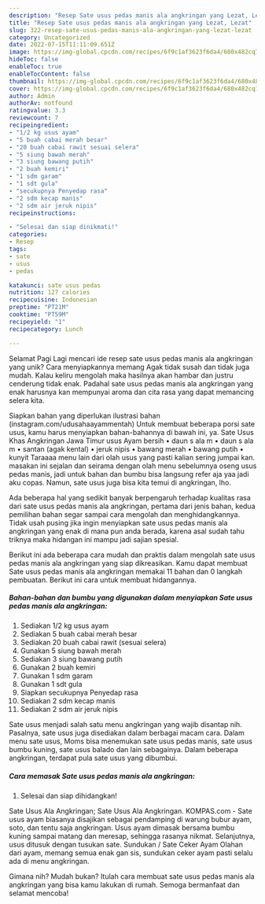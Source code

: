 ```yaml
---
description: "Resep Sate usus pedas manis ala angkringan yang Lezat, Lezat"
title: "Resep Sate usus pedas manis ala angkringan yang Lezat, Lezat"
slug: 322-resep-sate-usus-pedas-manis-ala-angkringan-yang-lezat-lezat
category: Uncategorized
date: 2022-07-15T11:11:09.651Z
image: https://img-global.cpcdn.com/recipes/6f9c1af3623f6da4/680x482cq70/sate-usus-pedas-manis-ala-angkringan-foto-resep-utama.jpg
hideToc: false
enableToc: true
enableTocContent: false
thumbnail: https://img-global.cpcdn.com/recipes/6f9c1af3623f6da4/680x482cq70/sate-usus-pedas-manis-ala-angkringan-foto-resep-utama.jpg
cover: https://img-global.cpcdn.com/recipes/6f9c1af3623f6da4/680x482cq70/sate-usus-pedas-manis-ala-angkringan-foto-resep-utama.jpg
author: Admin
authorAv: notfound
ratingvalue: 3.3
reviewcount: 7
recipeingredient:
- "1/2 kg usus ayam"
- "5 buah cabai merah besar"
- "20 buah cabai rawit sesuai selera"
- "5 siung bawah merah"
- "3 siung bawang putih"
- "2 buah kemiri"
- "1 sdm garam"
- "1 sdt gula"
- "secukupnya Penyedap rasa"
- "2 sdm kecap manis"
- "2 sdm air jeruk nipis"
recipeinstructions:

- "Selesai dan siap dinikmati!"
categories:
- Resep
tags:
- sate
- usus
- pedas

katakunci: sate usus pedas 
nutrition: 127 calories
recipecuisine: Indonesian
preptime: "PT21M"
cooktime: "PT59M"
recipeyield: "1"
recipecategory: Lunch

---
```



Selamat Pagi Lagi mencari ide resep sate usus pedas manis ala angkringan yang unik? Cara menyiapkannya memang Agak tidak susah dan tidak juga mudah. Kalau keliru mengolah maka hasilnya akan hambar dan justru cenderung tidak enak. Padahal sate usus pedas manis ala angkringan yang enak harusnya kan mempunyai aroma dan cita rasa yang dapat memancing selera kita.


Siapkan bahan yang diperlukan ilustrasi bahan (instagram.com/udusahaayammentah) Untuk membuat beberapa porsi sate usus, kamu harus menyiapkan bahan-bahannya di bawah ini, ya. Sate Usus Khas Angkringan Jawa Timur usus Ayam bersih • daun s ala m • daun s ala m • santan (agak kental) • jeruk nipis • bawang merah • bawang putih • kunyit Taraaaa menu lain dari olah usus yang pasti kalian sering jumpai kan. masakan ini sejalan dan seirama dengan olah menu sebelumnya oseng usus pedas manis, jadi untuk bahan dan bumbu bisa langsung refer aja yaa jadi aku copas. Namun, sate usus juga bisa kita temui di angkringan, lho.

Ada beberapa hal yang sedikit banyak berpengaruh terhadap kualitas rasa dari sate usus pedas manis ala angkringan, pertama dari jenis bahan, kedua pemilihan bahan segar sampai cara mengolah dan menghidangkannya. Tidak usah pusing jika ingin menyiapkan sate usus pedas manis ala angkringan yang enak di mana pun anda berada, karena asal sudah tahu triknya maka hidangan ini mampu jadi sajian spesial.


Berikut ini ada beberapa cara mudah dan praktis dalam mengolah sate usus pedas manis ala angkringan yang siap dikreasikan. Kamu dapat membuat Sate usus pedas manis ala angkringan memakai 11 bahan dan 0 langkah pembuatan. Berikut ini cara untuk membuat hidangannya.

<!--inarticleads1-->

##### Bahan-bahan dan bumbu yang digunakan dalam menyiapkan Sate usus pedas manis ala angkringan:

1. Sediakan 1/2 kg usus ayam
1. Sediakan 5 buah cabai merah besar
1. Sediakan 20 buah cabai rawit (sesuai selera)
1. Gunakan 5 siung bawah merah
1. Sediakan 3 siung bawang putih
1. Gunakan 2 buah kemiri
1. Gunakan 1 sdm garam
1. Gunakan 1 sdt gula
1. Siapkan secukupnya Penyedap rasa
1. Sediakan 2 sdm kecap manis
1. Sediakan 2 sdm air jeruk nipis


Sate usus menjadi salah satu menu angkringan yang wajib disantap nih. Pasalnya, sate usus juga disediakan dalam berbagai macam cara. Dalam menu sate usus, Moms bisa menemukan sate usus pedas manis, sate usus bumbu kuning, sate usus balado dan lain sebagainya. Dalam beberapa angkringan, terdapat pula sate usus yang dibumbui. 

<!--inarticleads2-->

##### Cara memasak Sate usus pedas manis ala angkringan:


1. Selesai dan siap dihidangkan!

Sate Usus Ala Angkringan; Sate Usus Ala Angkringan. KOMPAS.com - Sate usus ayam biasanya disajikan sebagai pendamping di warung bubur ayam, soto, dan tentu saja angkringan. Usus ayam dimasak bersama bumbu kuning sampai matang dan meresap, sehingga rasanya nikmat. Selanjutnya, usus ditusuk dengan tusukan sate. Sundukan / Sate Ceker Ayam Olahan dari ayam, memang semua enak gan sis, sundukan ceker ayam pasti selalu ada di menu angkringan. 

Gimana nih? Mudah bukan? Itulah cara membuat sate usus pedas manis ala angkringan yang bisa kamu lakukan di rumah. Semoga bermanfaat dan selamat mencoba!
